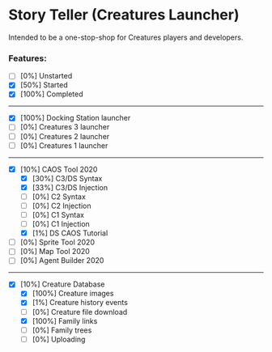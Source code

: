# Story Teller (Creatures Launcher)
 
Intended to be a one-stop-shop for Creatures players and developers.

### Features:
- [ ] [0%] Unstarted
- [X] [50%] Started
- [X] [100%] Completed
---
- [X] [100%] Docking Station launcher
- [ ] [0%] Creatures 3 launcher
- [ ] [0%] Creatures 2 launcher
- [ ] [0%] Creatures 1 launcher
---
- [X] [10%] CAOS Tool 2020
  - [X] [30%] C3/DS Syntax
  - [X] [33%] C3/DS Injection
  - [ ] [0%] C2 Syntax
  - [ ] [0%] C2 Injection
  - [ ] [0%] C1 Syntax
  - [ ] [0%] C1 Injection
  - [X] [1%] DS CAOS Tutorial
- [ ] [0%] Sprite Tool 2020
- [ ] [0%] Map Tool 2020
- [ ] [0%] Agent Builder 2020
---
- [X] [10%] Creature Database
  - [X] [100%] Creature images
  - [X] [1%] Creature history events
  - [ ] [0%] Creature file download
  - [X] [100%] Family links
  - [ ] [0%] Family trees
  - [ ] [0%] Uploading
